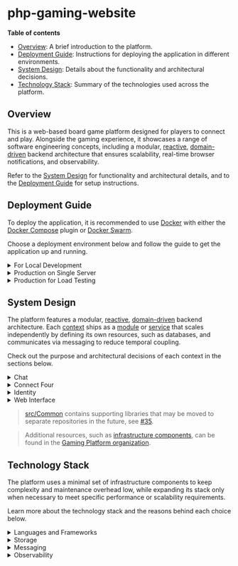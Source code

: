 # php-gaming-website

__Table of contents__

* [Overview](#overview): A brief introduction to the platform.
* [Deployment Guide](#deployment-guide): Instructions for deploying the application in different environments.
* [System Design](#system-design): Details about the functionality and architectural decisions.
* [Technology Stack](#technology-stack): Summary of the technologies used across the platform.

## Overview

This is a web-based board game platform designed for players to connect and play.
Alongside the gaming experience, it showcases a range of software engineering concepts, including a modular,
[reactive](https://www.reactivemanifesto.org), [domain-driven](https://en.wikipedia.org/wiki/Domain-driven_design)
backend architecture that ensures scalability, real-time browser notifications, and observability.

Refer to the [System Design](#system-design) for functionality and architectural details, and to the
[Deployment Guide](#deployment-guide) for setup instructions.

## Deployment Guide

To deploy the application, it is recommended to use [Docker](https://www.docker.com/)
with either the [Docker Compose](https://docs.docker.com/compose/) plugin
or [Docker Swarm](https://docs.docker.com/engine/swarm/).

Choose a deployment environment below and follow the guide to get the application up and running.

<details>
  <summary>For Local Development</summary>

  ### For Local Development

  To deploy the application for local development, clone the repository and run `./project build`. This
  command uses [Docker Compose](https://docs.docker.com/compose/) and copies downloaded dependencies from
  the container to the host system, enabling autocompletion.

  Once the project is up and running, the following URLs will be accessible:

  | URL                                              | Information                    |
  |--------------------------------------------------|--------------------------------|
  | [http://localhost/](http://localhost/)           | The application.               |
  | [http://localhost:8081/](http://localhost:8081/) | MySQL management interface.    |
  | [http://localhost:8082/](http://localhost:8082/) | Redis management interface.    |
  | [http://localhost:8083/](http://localhost:8083/) | Grafana management interface.  |

  Run `./project tests` to verify code quality and functionality. This command performs code style checks,
  runs static analysis, and executes the test suite. Automated checks are integrated into the pipeline and
  executed upon code submission.

  Use `./project composer` to manage dependencies and `./project installAssets` to install web assets
  during development. Both commands copy dependencies from the container to the host system upon completion,
  enabling autocompletion.

  > Additional commands helpful during development can be found by running `./project help`.

  > Updating the codebase will automatically restart long-running processes,
  > such as queue consumers, ensuring that changes are applied immediately.

  > After pulling updates from the repository, re-run `./project build` to incorporate the latest changes.
  > Schema changes are consolidated to maintain a clean codebase.

  > Infrastructure components are shared across contexts to reduce resource usage and configuration complexity.
  > For a more sophisticated setup, take a look at the deployment used for load testing.
</details>

<details>
  <summary>Production on Single Server</summary>

  ### Production on Single Server

  To deploy the application in a production environment, either clone the repository or
  [download the deployment file](/deploy/single-server/docker-compose.yml). Then, run
  `docker compose -f deploy/single-server/docker-compose.yml up -d` or
  `docker stack deploy -c deploy/single-server/docker-compose.yml app`.

  Alternatively, [click here](http://play-with-docker.com?stack=https://raw.githubusercontent.com/marein/php-gaming-website/master/deploy/single-server/docker-compose.yml)
  to deploy the application on [Play with Docker](http://play-with-docker.com).

  > Infrastructure components are shared across contexts to reduce resource usage and configuration complexity.
  > For a more sophisticated setup, take a look at the deployment used for load testing.
</details>

<details>
  <summary>Production for Load Testing</summary>

  ### Production for Load Testing

  This is not merged yet, but feel free to have a look at [#170](https://github.com/marein/php-gaming-website/pull/170).
</details>

## System Design

The platform features a modular, [reactive](https://www.reactivemanifesto.org),
[domain-driven](https://en.wikipedia.org/wiki/Domain-driven_design) backend architecture. Each
[context](https://martinfowler.com/bliki/BoundedContext.html) ships as a [module](/src) or
[service](https://github.com/gaming-platform?q=service-) that scales independently by defining its own
resources, such as databases, and communicates via messaging to reduce temporal coupling.

Check out the purpose and architectural decisions of each context in the sections below.

<details>
  <summary>Chat</summary>

  ### Chat

  **Purpose**: [Chat](/src/Chat) enables other contexts, like Connect Four, to initiate chats.
  Authors can list and write messages in these chats based on their access rights.

  **Communication**: Its use cases are exposed via
  [messaging](https://www.enterpriseintegrationpatterns.com/patterns/messaging/Messaging.html), utilizing
  [request-reply](https://www.enterpriseintegrationpatterns.com/patterns/messaging/RequestReply.html),
  with some directly invoked by the Web Interface to reduce network hops and abstractions.
  To notify other contexts about what has happened, [Domain Events](https://martinfowler.com/eaaDev/DomainEvent.html)
  are stored in a [transactional outbox](https://en.wikipedia.org/wiki/Inbox_and_outbox_pattern) and
  later published in [Protobuf](https://en.wikipedia.org/wiki/Protocol_Buffers) format using
  [publish-subscribe](https://www.enterpriseintegrationpatterns.com/patterns/messaging/PublishSubscribeChannel.html).
  A list of available messages [can be found here](https://github.com/gaming-platform/api).

  **Architecture**: Internally, it uses
  [ports and adapters](https://en.wikipedia.org/wiki/Hexagonal_architecture_(software)) to separate business logic
  from external systems. A [mediator](https://en.wikipedia.org/wiki/Mediator_pattern) exposes the
  [application layer](https://martinfowler.com/eaaCatalog/serviceLayer.html), routing requests to handlers
  and handling cross-cutting concerns like validation and transaction management. Business logic is organized using a
  [transaction script](https://martinfowler.com/eaaCatalog/transactionScript.html).

  **Infrastructure**: MySQL is used to store chats, messages and events (outbox), while Redis enables
  [idempotent messaging](https://www.enterpriseintegrationpatterns.com/patterns/messaging/IdempotentReceiver.html)
  to ensure that each message is processed exactly once, and RabbitMQ facilitates communication with other contexts.

  **Scalability**: The module is stateless, enabling it to scale horizontally by adding more instances.
  Current usage patterns of MySQL don’t require sharding, but chat IDs would be well-suited for partitioning if needed.
</details>

<details>
  <summary>Connect Four</summary>

  ### Connect Four

  **Purpose**: [Connect Four](/src/ConnectFour) handles games from players opening a game,
  through others joining and making moves, till they are finished (win, lose, or draw).

  **Communication**: Its use cases are directly invoked by the Web Interface to reduce network hops and abstractions.
  To notify other contexts about what has happened, [Domain Events](https://martinfowler.com/eaaDev/DomainEvent.html)
  are stored in a [transactional outbox](https://en.wikipedia.org/wiki/Inbox_and_outbox_pattern) and
  later published in JSON format using
  [publish-subscribe](https://www.enterpriseintegrationpatterns.com/patterns/messaging/PublishSubscribeChannel.html).

  **Architecture**: Internally, it uses
  [ports and adapters](https://en.wikipedia.org/wiki/Hexagonal_architecture_(software)) to separate business logic
  from external systems. A [mediator](https://en.wikipedia.org/wiki/Mediator_pattern) exposes the
  [application layer](https://martinfowler.com/eaaCatalog/serviceLayer.html), routing requests to handlers
  and handling cross-cutting concerns like validation and retries. Business logic is organized using
  [Domain Models](https://martinfowler.com/eaaCatalog/domainModel.html), stored as JSON documents because of their
  complexity. To keep the model focused on business logic and benefit from its scalability aspects,
  [CQRS](https://en.wikipedia.org/wiki/Command_Query_Responsibility_Segregation) is applied to separate reads and
  writes. Read models are maintained through projections that
  [asynchronously process a stream of domain events](https://en.wikipedia.org/wiki/Eventual_consistency).
  Applying CQRS at this level adds complexity
  ([busting CQRS myths](https://lostechies.com/jimmybogard/2012/08/22/busting-some-cqrs-myths/)),
  but the reasoning is explained in the Scalability section.

  **Infrastructure**: MySQL is used to store games (as JSON documents) and events (outbox and
  [stream processing](https://en.wikipedia.org/wiki/Stream_processing)), while Redis stores read models because
  they don’t require relational queries, and RabbitMQ facilitates communication with other contexts.

  **Scalability**: The module is stateless, enabling it to scale horizontally by adding more instances.
  MySQL is sharded at application level using the game ID as the sharding key because it
  [became a bottleneck during load testing](https://github.com/marein/php-gaming-website/issues/119).
  ProxySQL enables [schema-based sharding](https://proxysql.com/documentation/how-to-setup-proxysql-sharding/),
  allows the context to maintain only a single connection, and scales horizontally by being deployed as a
  [sidecar](https://learn.microsoft.com/en-us/azure/architecture/patterns/sidecar).
  Current usage patterns of Redis don’t require any action.

  **Alternatives**: Instead of using MySQL for stream processing, technologies like
  [RabbitMQ’s Super Streams](https://www.rabbitmq.com/docs/streams#super-streams) or [Kafka](https://kafka.apache.org)
  could be used as they are specifically designed for this purpose. However, MySQL is chosen because it performs very
  well (>20k events/s) and, since the write model is already sharded, it scales naturally without the need for
  additional infrastructure. Additionally, for reliable messaging, events need to be streamed out of MySQL first,
  making it an ideal starting point for processing. This choice would be reconsidered if an increase in streaming
  processes impacts database performance.
</details>

<details>
  <summary>Identity</summary>

  ### Identity

  **Purpose**: [Identity](/src/Identity) supports the user’s journey, starting from arrival as an anonymous user,
  through signup, to managing their profile.

  **Communication**: Its use cases are directly invoked by the Web Interface to reduce network hops and abstractions.
  To notify other contexts about what has happened, [Domain Events](https://martinfowler.com/eaaDev/DomainEvent.html)
  are stored in a [transactional outbox](https://en.wikipedia.org/wiki/Inbox_and_outbox_pattern) and
  later published in [Protobuf](https://en.wikipedia.org/wiki/Protocol_Buffers) format using
  [publish-subscribe](https://www.enterpriseintegrationpatterns.com/patterns/messaging/PublishSubscribeChannel.html).
  A list of available messages [can be found here](https://github.com/gaming-platform/api).

  **Architecture**: Internally, it uses
  [ports and adapters](https://en.wikipedia.org/wiki/Hexagonal_architecture_(software)) to separate business logic
  from external systems. A [mediator](https://en.wikipedia.org/wiki/Mediator_pattern) exposes the
  [application layer](https://martinfowler.com/eaaCatalog/serviceLayer.html), routing requests to handlers
  and handling cross-cutting concerns like validation and transaction management. Business logic is organized using
  [Domain Models](https://martinfowler.com/eaaCatalog/domainModel.html), which are managed by an
  [ORM](https://en.wikipedia.org/wiki/Object-relational_mapping).

  **Infrastructure**: MySQL is used to store users and events (outbox), while RabbitMQ facilitates
  communication with other contexts.

  **Scalability**: The module is stateless, enabling it to scale horizontally by adding more instances.
  Current usage patterns of MySQL don’t require sharding, but a strategy similar to Connect Four would be necessary.
</details>

<details>
  <summary>Web Interface</summary>

  ### Web Interface

  **Purpose**: [Web Interface](/src/WebInterface) ties all modules together and serves as the main point of
  interaction for users.

  **Communication**: It directly invokes use cases from other [modules](/src) to reduce network hops and abstractions,
  and calls other [services](https://github.com/gaming-platform?q=service-) via
  [request-response](https://en.wikipedia.org/wiki/Request–response).
  To notify users in real-time about what has happened, it subscribes to events from other contexts, using
  [publish-subscribe](https://www.enterpriseintegrationpatterns.com/patterns/messaging/PublishSubscribeChannel.html),
  and forwards them to subscribed users.

  **Architecture**: Internally, it uses a form of
  [layered architecture](https://en.wikipedia.org/wiki/Multitier_architecture) server-side. To reduce client-side
  complexity, the [REST architectural style](https://en.wikipedia.org/wiki/REST) is used for browser interactions
  wherever possible. For client-side heavy features, like real-time notifications or handling
  [eventual consistency](https://en.wikipedia.org/wiki/Eventual_consistency), it leverages web standards,
  such as [Web Components](https://en.wikipedia.org/wiki/Web_Components), reducing maintenance effort significantly
  due to the long-term stability of the web.

  **Infrastructure**: Redis is used to store sessions, while Nchan notifies users in real-time, and RabbitMQ
  facilitates communication with other contexts.

  **Scalability**: The module is stateless, enabling it to scale horizontally by adding more instances.
  Some queues can be sharded using RabbitMQ's
  [consistent hash exchange](https://github.com/rabbitmq/rabbitmq-server/blob/main/deps/rabbitmq_consistent_hash_exchange/README.md)
  to distribute the load across multiple CPUs. Nchan performs well under current usage patterns, maintaining
  low latency and responsiveness even under high load.

  **Alternatives**: Instead of organizing the Web Interface horizontally, it could be embedded within the verticals
  to achieve higher [cohesion](https://en.wikipedia.org/wiki/Cohesion_(computer_science)).
  [UI composition](https://www.jimmybogard.com/composite-uis-for-microservices-a-primer/) would be done using
  [ESI](https://en.wikipedia.org/wiki/Edge_Side_Includes)/[SSI](https://en.wikipedia.org/wiki/Server_Side_Includes)
  to aggregate fragments from each context.
</details>

> [src/Common](/src/Common) contains supporting libraries that may be moved to separate repositories in the future,
> see [#35](https://github.com/marein/php-gaming-website/issues/35).

> Additional resources, such as [infrastructure components](https://github.com/gaming-platform?q=docker-), can
> be found in the [Gaming Platform organization](https://github.com/gaming-platform).

## Technology Stack

The platform uses a minimal set of infrastructure components to keep complexity and maintenance overhead low,
while expanding its stack only when necessary to meet specific performance or scalability requirements.

Learn more about the technology stack and the reasons behind each choice below.

<details>
  <summary>Languages and Frameworks</summary>

  ### Languages and Frameworks

  * **PHP & Symfony**: The main language and framework used in the platform. Both are mature, offer a large ecosystem,
    and provide solid performance with good scalability. Refer to "Production for Load Testing" within the
    [Deployment Guide](#deployment-guide) to see how the platform performs under load.
  * **HTML/CSS/JavaScript**: Sticking to web standards as much as possible ensures stability and minimizes maintenance
    overhead. Modern features like Web Components and Import Maps enhance modularity and reduce the need for additional
    frameworks and tooling.
  * **Tabler**: A design system used to provide a consistent UI across the platform, reducing development
    time by offering pre-built components.

  > Some features may be implemented in other languages, such as Go or C#, where efficient use of all CPU cores
  > would be beneficial - for example, in a [computer player](https://github.com/marein/php-gaming-website/issues/122)
  > or [matchmaker](https://github.com/marein/php-gaming-website/issues/121).
</details>

<details>
  <summary>Storage</summary>

  ### Storage

  * **MySQL**: A reliable database used to handle both relational and non-relational transactional data, essential
    for supporting a [Transactional Outbox](https://en.wikipedia.org/wiki/Inbox_and_outbox_pattern).
  * **ProxySQL**: Deployed as a [Sidecar](https://learn.microsoft.com/en-us/azure/architecture/patterns/sidecar) to
    route database traffic, manage connection pooling, and optimize query performance. It supports
    [Schema-Based Sharding](https://proxysql.com/documentation/how-to-setup-proxysql-sharding/) and ensures efficient
    load balancing across MySQL instances.
  * **Redis**: Employed to manage user sessions, store read models, and implement
    [Idempotent Receiver](https://www.enterpriseintegrationpatterns.com/patterns/messaging/IdempotentReceiver.html),
    leveraging its in-memory data structure for high-performance operations.
</details>

<details>
  <summary>Messaging</summary>

  ### Messaging

  * **RabbitMQ**: Utilized for reliable inter-service communication, supporting both
    [Request-Reply](https://www.enterpriseintegrationpatterns.com/patterns/messaging/RequestReply.html) and
    [Publish-Subscribe](https://www.enterpriseintegrationpatterns.com/patterns/messaging/PublishSubscribeChannel.html)
    messaging patterns to facilitate temporal decoupling.
  * **Nchan**: Provides a scalable, persistent
    [Publish-Subscribe](https://www.enterpriseintegrationpatterns.com/patterns/messaging/PublishSubscribeChannel.html)
    messaging system for real-time browser notifications, ensuring low-latency between clients and servers.
  * **MySQL**: Used for [stream processing](https://en.wikipedia.org/wiki/Stream_processing) to build read models
    within a given context.

  > MySQL is used for stream processing because events are stored in the
  > [Transactional Outbox](https://en.wikipedia.org/wiki/Inbox_and_outbox_pattern) and need to be streamed to other
  > messaging systems regardless. It performs well (>20k events/s per shard), but this choice may change if increased
  > streaming processes impact database performance or if inter-service streaming is required.
  > [RabbitMQ’s Super Streams](https://www.rabbitmq.com/docs/streams#super-streams) or [Kafka](https://kafka.apache.org)
  > could be suitable alternatives.
</details>

<details>
  <summary>Observability</summary>

  ### Observability

  * **Grafana & Prometheus**: A combined solution for real-time monitoring and visualization, where Prometheus
    collects and stores metrics, and Grafana provides dashboards and alerts. The dashboard definitions
    [can be found here](https://github.com/gaming-platform/docker-grafana).
</details>
